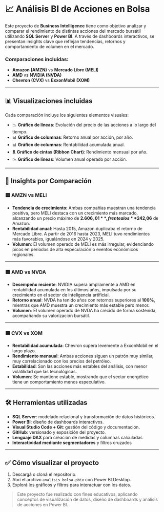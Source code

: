 # 📈 Análisis BI de Acciones en Bolsa

Este proyecto de **Business Intelligence** tiene como objetivo analizar y comparar el rendimiento de distintas acciones del mercado bursátil utilizando **SQL Server** y **Power BI**. A través de dashboards interactivos, se presentan insights clave que reflejan tendencias, retornos y comportamiento de volumen en el mercado.

### Comparaciones incluidas:
- **Amazon (AMZN)** vs **Mercado Libre (MELI)**
- **AMD** vs **NVIDIA (NVDA)**
- **Chevron (CVX)** vs **ExxonMobil (XOM)**

---

## 📊 Visualizaciones incluidas

Cada comparación incluye los siguientes elementos visuales:

- 📉 **Gráfico de líneas**: Evolución del precio de las acciones a lo largo del tiempo.
- 📊 **Gráfico de columnas**: Retorno anual por acción, por año.
- 📊 **Gráfico de columnas**: Rentabilidad acumulada anual.
- 🎗️ **Gráfico de cintas (Ribbon Chart)**: Rendimiento mensual por año.
- 📉 **Gráfico de líneas**: Volumen anual operado por acción.

---

## 📌 Insights por Comparación

### 🟨 AMZN vs MELI

- **Tendencia de crecimiento**: Ambas compañías muestran una tendencia positiva, pero MELI destaca con un crecimiento más marcado, alcanzando un precio máximo de **$2.606,01**, frente a los **$242,06** de Amazon.
- **Rentabilidad anual**: Hasta 2015, Amazon duplicaba el retorno de Mercado Libre. A partir de 2016 hasta 2023, MELI tuvo rendimientos más favorables, igualándose en 2024 y 2025.
- **Volumen**: El volumen operado de MELI es más irregular, evidenciando picos en períodos de alta especulación o eventos económicos regionales.

---

### 🟥 AMD vs NVDA

- **Desempeño reciente**: NVIDIA supera ampliamente a AMD en rentabilidad acumulada en los últimos años, impulsada por su crecimiento en el sector de inteligencia artificial.
- **Retorno anual**: NVDA ha tenido años con retornos superiores al **100%**, mientras que AMD muestra un crecimiento más estable pero menor.
- **Volumen**: El volumen operado de NVDA ha crecido de forma sostenida, acompañando su valorización bursátil.

---

### 🟦 CVX vs XOM

- **Rentabilidad acumulada**: Chevron supera levemente a ExxonMobil en el largo plazo.
- **Rendimiento mensual**: Ambas acciones siguen un patrón muy similar, muy correlacionado con los precios del petróleo.
- **Estabilidad**: Son las acciones más estables del análisis, con menor volatilidad que las tecnológicas.
- **Volumen**: Se mantiene estable, mostrando que el sector energético tiene un comportamiento menos especulativo.

---

## 🛠️ Herramientas utilizadas

- **SQL Server**: modelado relacional y transformación de datos históricos.
- **Power BI**: diseño de dashboards interactivos.
- **Visual Studio Code + Git**: gestión del código y documentación.
- **GitHub**: versionado y exposición del proyecto.
- **Lenguaje DAX** para creación de medidas y columnas calculadas
- **Interactividad mediante segmentadores** y filtros cruzados

---

## ✅ Cómo visualizar el proyecto

1. Descargá o cloná el repositorio.
2. Abrí el archivo `analisis_bolsa.pbix` con Power BI Desktop.
3. Explorá los gráficos y filtros para interactuar con los datos.

> Este proyecto fue realizado con fines educativos, aplicando conceptos de visualización de datos, diseño de dashboards y análisis de acciones en Power BI.

